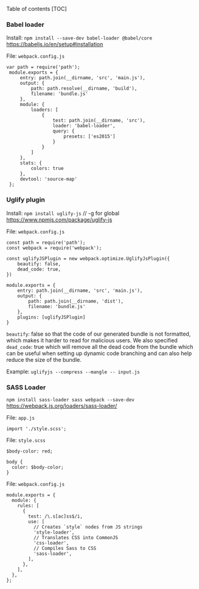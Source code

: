 Table of contents 
[TOC]

### Babel loader 
Install: `npm install --save-dev babel-loader @babel/core`
https://babeljs.io/en/setup#installation

File: `webpack.config.js`
```
var path = require('path');
 module.exports = {
     entry: path.join(__dirname, 'src', 'main.js'),
     output: {
         path: path.resolve(__dirname, 'build'),
         filename: 'bundle.js'
     },
     module: {
         loaders: [
             {
                 test: path.join(__dirname, 'src'),
                 loader: 'babel-loader',
                 query: {
                     presets: ['es2015']
                 }
             }
         ]
     },
     stats: {
         colors: true
     },
     devtool: 'source-map'
 };
```


### Uglify plugin
Install: `npm install uglify-js` // -g for global
https://www.npmjs.com/package/uglify-js

File: `webpack.config.js`
```
const path = require('path');
const webpack = require('webpack');
 
const uglifyJSPlugin = new webpack.optimize.UglifyJsPlugin({
    beautify: false,
    dead_code: true,
})
 
module.exports = {
    entry: path.join(__dirname, 'src', 'main.js'),
    output: {
        path: path.join(__dirname, 'dist'),
        filename: 'bundle.js'
    },
    plugins: [uglifyJSPlugin]
}
```
`beautify`: false so that the code of our generated bundle is not formatted, which makes it harder to read for malicious users. We also specified 
`dead_code`: true which will remove all the dead code from the bundle which can be useful when setting up dynamic code branching and can also help reduce the size of the bundle.

Example: 
`uglifyjs --compress --mangle -- input.js`


### SASS Loader
`npm install sass-loader sass webpack --save-dev`
https://webpack.js.org/loaders/sass-loader/ 

File: `app.js`
```
import './style.scss';
```

File: `style.scss`
```
$body-color: red;

body {
  color: $body-color;
}
```

File: `webpack.config.js`
```
module.exports = {
  module: {
    rules: [
      {
        test: /\.s[ac]ss$/i,
        use: [
          // Creates `style` nodes from JS strings
          'style-loader',
          // Translates CSS into CommonJS
          'css-loader',
          // Compiles Sass to CSS
          'sass-loader',
        ],
      },
    ],
  },
};
```
